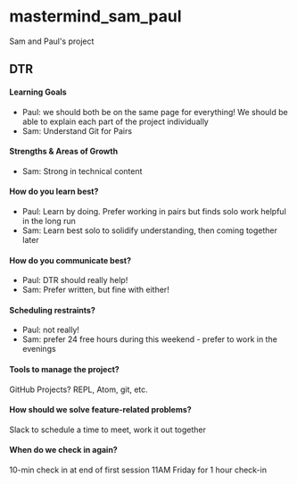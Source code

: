 # mastermind_sam_paul
Sam and Paul's project


## DTR
#### Learning Goals
- Paul: we should both be on the same page for everything! We should be able to
  explain each part of the project individually
- Sam: Understand Git for Pairs

#### Strengths & Areas of Growth
- Sam: Strong in technical content

#### How do you learn best?
- Paul: Learn by doing. Prefer working in pairs but finds solo work helpful in the long run
- Sam: Learn best solo to solidify understanding, then coming together later

#### How do you communicate best?
- Paul: DTR should really help!
- Sam: Prefer written, but fine with either!

#### Scheduling restraints?
- Paul: not really!
- Sam: prefer 24 free hours during this weekend - prefer to work in the evenings

#### Tools to manage the project?
GitHub Projects? REPL, Atom, git, etc.

#### How should we solve feature-related problems?
Slack to schedule a time to meet, work it out together

#### When do we check in again?
10-min check in at end of first session
11AM Friday for 1 hour check-in
